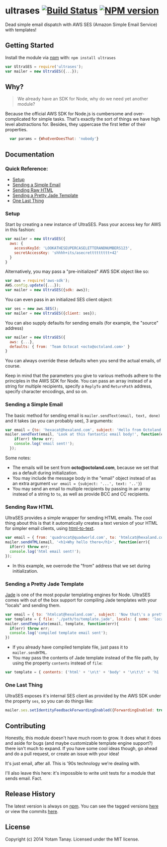 # ultrases [![Build Status](https://secure.travis-ci.org/ytanay/ultrases.png?branch=master)](http://travis-ci.org/ytanay/ultrases) [![NPM version](https://badge.fury.io/js/ultrases.png)](http://badge.fury.io/js/ultrases)

Dead simple email dispatch with AWS SES (Amazon Simple Email Service) with templates!

## Getting Started
Install the module via [npm](https://www.npmjs.org/package/ultrases) with: `npm install ultrases`

```javascript
var UltraSES = require('ultrases');
var mailer = new UltraSES({...});
```

## Why?
> We already have an SDK for Node, why do we need yet another module?

Because the official AWS SDK for Node.js is cumbersome and over-complicated for simple tasks. That's exactly the sort of things we have high level abstractions for. Besides, they uppercase the first letter of their properties.
```javascript
  var params = {WhoEvenDoesThat: 'nobody'}
```

## Documentation

### Quick Reference:
- [Setup](#what-is-cargomaster)
- [Sending a Simple Email](#sending-a-simple-email)
- [Sending Raw HTML](#sending-raw-html)
- [Sending a Pretty Jade Template](#sending-a-pretty-jade-template)
- [One Last Thing](#one-last-thing)

### Setup
Start by creating a new instance of UltraSES. Pass your access key for AWS in this fashion:
```javascript
var mailer = new UltraSES({
  aws: {
    accessKeyId: 'LOOKATHESEUPERCASELETTERANDNUMBERS123',
    secretAccessKey: 'shhhh+its/asecrettttttttt+42'
  }
}
```
Alternatively, you may pass a "pre-initialized" AWS SDK object like so:
```javascript
var aws = require('aws-sdk');
AWS.config.update({...});
var mailer = new UltraSES({sdk: aws});
```
You can even pass in an initialized SES client object:
```javascript
var ses = new aws.SES();
var mailer = new UltraSES({client: ses});
```

You can also supply defaults for sending emails (for example, the "source" address)
```javascript
var mailer = new UltraSES({
  aws: {...},
  defaults: { from: 'Team Octocat <octo@octoland.com>' }
}
```
You can always override these defaults when you send the actual emails, of course.

Keep in mind that the parameters you give to various methods adhere to the principles in the AWS SDK for Node. You can pass an array instead of a string for multiple recipients, specify a `ReplyTo` and `ReturnPath` address, specify character encodings, and so on.

### Sending a Simple Email
The basic method for sending email is ```mailer.sendText(email, text, done)``` and it takes (as you can probably see), 3 arguments:
```javascript
var email = {to: 'hexacat@hexaland.com', subject: 'Hello from Octoland!'};
mailer.sendText(email, 'Look at this fantastic email body!', function(err){
    if(err) throw err;
    console.log('email sent!');
  });
```
Some notes:
+ The emails will be sent from __octo@octoland.com__, because we set that as a default during initialization.
+ You may include the message body in the "email" object instead of as an extra argument ```var email = {subject: '...', text: '..'}```)
+ You may send an email to multiple recipients by passing in an array instead of a string to `to`, as well as provide BCC and CC recipients.

### Sending Raw HTML
UltraSES provides a simple wrapper for sending HTML emails. The cool thing about this is that it automatically creates a text version of your HTML for simpler email clients, using [html-to-text](https://www.npmjs.org/package/html-to-text).
```javascript
var email = { from: 'quadrocat@quadworld.com', to: 'htmlcat@hexaland.com', subject: 'Look at this pretty formatting!' };
mailer.sendHTML(email, '<h1>Why hello there</h1>', function(err){
  if(err) throw err;
  console.log('html email sent!');
});
```
+ In this example, we overrode the "from" address that we set during initialization.

### Sending a Pretty Jade Template
[Jade](http://jade-lang.com/) is one of the most popular templating engines for Node. UltraSES comes with out of the box support for compiling Jade templates with your "locals" and sending them.
```javascript
var email = { to: 'htmlcat@hexaland.com', subject: 'Now that\'s a pretty email' };
var template = { file: './path/to/template.jade', locals: { some: 'local', variables: 'here' } };
mailer.sendTemplate(email, template, function(err){
  if(err) throw err;
  console.log('compiled template email sent');
})
```
+ If you already have compiled template file, just pass it to ```mailer.sendHTML```.
+ You may pass the contents of Jade template instead of the file path, by using the property `contents` instead of `file`: 
```javascript
var template = { contents: ('html' + '\n\t' + 'body' + '\n\t\t' + 'h1 ' + 'Oh, it\'s you again') };
```

### One Last Thing
UltraSES exposes it's internal SES client as provided by the AWS SDK under the property `ses`, so you can do things like:
```javascript
mailer.ses.setIdentityFeedbackForwardingEnabled({ForwardingEnabled: true, Identity: 'WhatIsUpWithThese@UpperCaseLetters.com'}, function(err, data){}), 
```

## Contributing
Honestly, this module doesn't have much room to grow. It does what it does and aside for bugs (and maybe customizable template engine support?) there isn't much to expand. If you have some cool ideas though, go ahead and do a pull request, or create an issue with your idea! 

It's just email, after all. This is '90s technology we're dealing with.

I'll also leave this here: it's impossible to write unit tests for a module that sends email. Fact.

## Release History
The latest version is always on [npm](https://www.npmjs.org/package/ultrases). You can see the tagged versions [here](https://github.com/ytanay/ultrases/releases) or view the commits [here](https://github.com/ytanay/ultrases/commits/master).

## License
Copyright (c) 2014 Yotam Tanay. Licensed under the MIT license.

